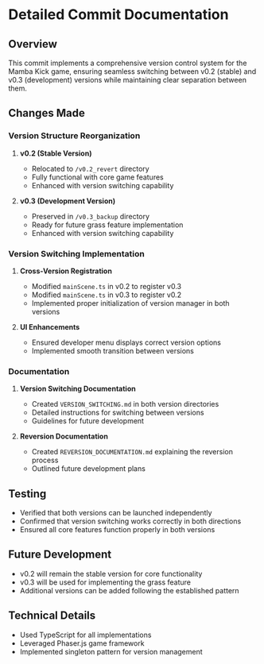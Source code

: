 # Detailed Commit Documentation

## Overview

This commit implements a comprehensive version control system for the Mamba Kick game, ensuring seamless switching between v0.2 (stable) and v0.3 (development) versions while maintaining clear separation between them.

## Changes Made

### Version Structure Reorganization

1. **v0.2 (Stable Version)**
   - Relocated to `/v0.2_revert` directory
   - Fully functional with core game features
   - Enhanced with version switching capability

2. **v0.3 (Development Version)**
   - Preserved in `/v0.3_backup` directory
   - Ready for future grass feature implementation
   - Enhanced with version switching capability

### Version Switching Implementation

1. **Cross-Version Registration**
   - Modified `mainScene.ts` in v0.2 to register v0.3
   - Modified `mainScene.ts` in v0.3 to register v0.2
   - Implemented proper initialization of version manager in both versions

2. **UI Enhancements**
   - Ensured developer menu displays correct version options
   - Implemented smooth transition between versions

### Documentation

1. **Version Switching Documentation**
   - Created `VERSION_SWITCHING.md` in both version directories
   - Detailed instructions for switching between versions
   - Guidelines for future development

2. **Reversion Documentation**
   - Created `REVERSION_DOCUMENTATION.md` explaining the reversion process
   - Outlined future development plans

## Testing

- Verified that both versions can be launched independently
- Confirmed that version switching works correctly in both directions
- Ensured all core features function properly in both versions

## Future Development

- v0.2 will remain the stable version for core functionality
- v0.3 will be used for implementing the grass feature
- Additional versions can be added following the established pattern

## Technical Details

- Used TypeScript for all implementations
- Leveraged Phaser.js game framework
- Implemented singleton pattern for version management